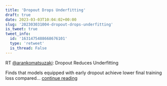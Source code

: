 ```yaml
---
title: 'Dropout Drops Underfitting'
draft: true
date: 2023-03-03T10:04:02+00:00
slug: '202303031004-dropout-drops-underfitting'
is_tweet: true
tweet_info:
  id: '1631475488668676101'
  type: 'retweet'
  is_thread: False
---
```




RT [@arankomatsuzaki](https://x.com/arankomatsuzaki): Dropout Reduces Underfitting

Finds that models equipped with early dropout achieve lower final training loss compared… [continue reading](https://x.com/sytelus/status/1631475488668676101)
